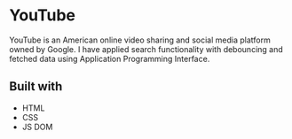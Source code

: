 # YouTube

YouTube is an American online video sharing and social media platform owned by Google.
I have applied search functionality with debouncing and fetched data using Application Programming Interface. 

## Built with
<ul>
  <li>HTML</li>
  <li>CSS</li>
  <li>JS DOM</li>
</ul>
